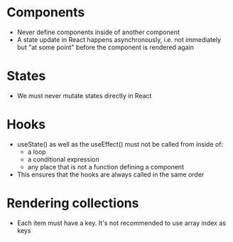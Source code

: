 # Components

- Never define components inside of another component
- A state update in React happens asynchronously, i.e. not immediately but "at some point" before the component is rendered again

# States

- We must never mutate states directly in React

# Hooks

- useState() as well as the useEffect() must not be called from inside of:
  - a loop
  - a conditional expression
  - any place that is not a function defining a component
- This ensures that the hooks are always called in the same order

# Rendering collections

- Each item must have a key. It's not recommended to use array index as keys
